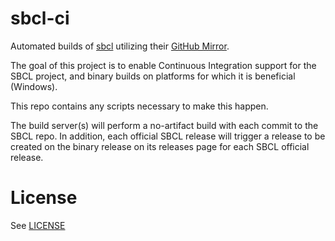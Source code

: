 # sbcl-ci

Automated builds of [sbcl](http://www.sbcl.org/) utilizing their [GitHub Mirror](https://github.com/sbcl/sbcl).

The goal of this project is to enable Continuous Integration support for the SBCL project, and  binary builds on platforms for which it is beneficial (Windows).

This repo contains any scripts necessary to make this happen.

The build server(s) will perform a no-artifact build with each commit to the SBCL repo.
In addition, each official SBCL release will trigger a release to be created on the binary release on its releases page for each SBCL official release.

# License
See [LICENSE](LICENSE.txt)
